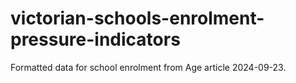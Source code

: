 # victorian-schools-enrolment-pressure-indicators
Formatted data for school enrolment from Age article 2024-09-23.
